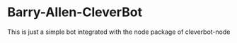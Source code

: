 # Barry-Allen-CleverBot
This is just a simple bot integrated with the node package of cleverbot-node
